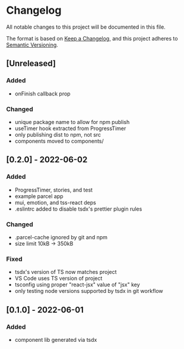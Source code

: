 # Changelog
All notable changes to this project will be documented in this file.

The format is based on [Keep a Changelog](https://keepachangelog.com/en/1.0.0/),
and this project adheres to [Semantic Versioning](https://semver.org/spec/v2.0.0.html).

## [Unreleased]
### Added
- onFinish callback prop

### Changed
- unique package name to allow for npm publish
- useTimer hook extracted from ProgressTimer
- only publishing dist to npm, not src
- components moved to components/

## [0.2.0] - 2022-06-02
### Added
- ProgressTimer, stories, and test
- example parcel app
- mui, emotion, and tss-react deps
- .eslintrc added to disable tsdx's prettier plugin rules

### Changed
- .parcel-cache ignored by git and npm
- size limit 10kB -> 350kB

### Fixed
- tsdx's version of TS now matches project
- VS Code uses TS version of project
- tsconfig using proper "react-jsx" value of "jsx" key
- only testing node versions supported by tsdx in git workflow

## [0.1.0] - 2022-06-01
### Added
- component lib generated via tsdx
